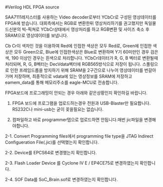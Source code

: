 #Verilog HDL FPGA source

SAA7111레지스터를 사용하는 Video decoder로부터 YCbCr로 구성된 영상데이터를 FPGA에 받습니다.
대회측에서는 RGB로 변환한뒤 영상처리하기를 권고했지만 
독일물드신분의 빅-픽쳐로 YCbCr상태에서 영상처리를 하고 RGB변환 및 사이즈 축소 후 SRAM으로 영상데이터를 보냅니다.


Cb Cr이 색차인 것을 이용하여 Red에 인접한 색상은 모두 Red로, Green에 인접한 색상은 모두 Green으로, Blue에 인접한색상은 Blue로 변환하며
Y기 60미만인 경우 검은색, 190 이상인 경우는 흰색으로 처리합니다.
YCbCr데이터가 R, G, B 벡터로 변환될때 처리되며, R, G, B벡터는 DecVdata벡터에 RGB565방식으로 저장이 됩니다.
스풀링으로 인한 프레임드롭을 방지하기 위해 SRAM을 2구간으로 나누어 영상데이터를 번갈아 가며 저장하며, 최종적으로 vdata에 있는 영상정보를 SRAM에 저장하고 eamem_data를 통해 메모리주소를 eagle-MCU로 전송합니다.

FPGA보드에 프로그래밍이 안되는 경우 아래와 같은상황인지 확인하길 바랍니다.

1. FPGA 보드에 프로그램을 업로드하는경우 전원과 USB-Blaster만 필요합니다. RS232C나 mini-usb는 굳이 꽂을필요는 없습니다.

2. 컴파일하고 바로 programmer탭으로 업로드하면 안됩니다.매번 jic파일을 변경해야합니다.
 
  2-1. Convert Programming files에서 programming file type을 JTAG Indirect Configueration File(.jic)를 선택했는지 확인합니다.

  2-2. Device를 EPCS64로 변경했는지 확인합니다.

  2-3. Flash Loader Device 를 Cyclone IV E / EP4CE75로 변경하였는지 확인합니다.
 
  2-4. SOF Data를 SoC_Brain.sof로 변경하였는지 확인합니다.
  
  
